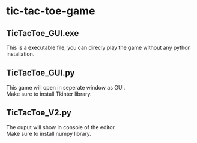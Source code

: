 # tic-tac-toe-game

## TicTacToe_GUI.exe
This is a executable file, you can direcly play the game without any python installation.


## TicTacToe_GUI.py 
This game will open in seperate window as GUI.<br> Make sure to install Tkinter library. 


## TicTacToe_V2.py
The ouput will show in console of the editor.<br> Make sure to install numpy library.


